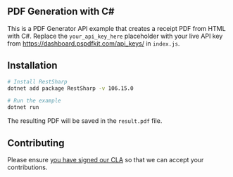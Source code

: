 ## PDF Generation with C#

This is a PDF Generator API example that creates a receipt PDF from HTML with C#. Replace the `your_api_key_here` placeholder with your live API key from https://dashboard.pspdfkit.com/api_keys/ in `index.js`.

## Installation

```bash
# Install RestSharp
dotnet add package RestSharp -v 106.15.0

# Run the example
dotnet run
```

The resulting PDF will be saved in the `result.pdf` file.


## Contributing

Please ensure
[you have signed our CLA](https://pspdfkit.com/guides/web/current/miscellaneous/contributing/) so that we can
accept your contributions.